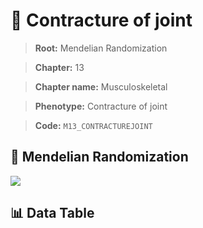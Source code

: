 # 🧪 Contracture of joint

> **Root:** Mendelian Randomization

> **Chapter:** 13  

> **Chapter name:** Musculoskeletal

> **Phenotype:** Contracture of joint  

> **Code:** `M13_CONTRACTUREJOINT`

## 🧬 Mendelian Randomization  

<img src="/MR/Figures/Forward/M13_CONTRACTUREJOINT.png"/>

## 📊 Data Table

<CsvTableMRF src="/public/MR/Data/Forward/M13_CONTRACTUREJOINT.csv"/>
